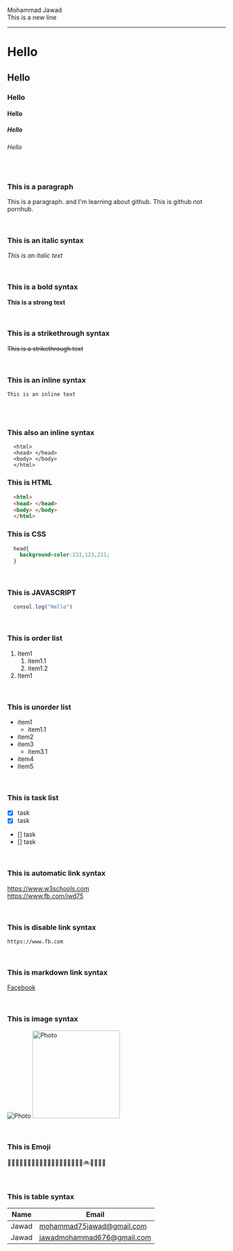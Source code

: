 <!--markdown tutorial-->

Mohammad Jawad  
This is a new line

---
# Hello
## Hello
### Hello
#### Hello
##### Hello
###### Hello

<br>

### This is a paragraph

<p>This is a paragraph. and I'm learning about github. This is github not pornhub.</p>

<br>

### This is an italic syntax

_This is an italic text_

<br>

### This is a bold syntax

__This is a strong text__

<br>

### This is a strikethrough syntax

~~This is a strikethrough text~~

<br>

### This is an inline syntax

`This is an inline text`

<br>

<br>

### This also an inline syntax

```
  <html>
  <head> </head>
  <body> </body>
  </html>
```
### This is HTML
```HTML
  <html>
  <head> </head>
  <body> </body>
  </html>
```
### This is CSS
```css
  head{
    background-color:233,123,211;
  }
```
<br>

### This is JAVASCRIPT
```javascript
  consol.log("Hello")
```
<br>

### This is order list
1. Item1
    1. item1.1
    2. item1.2 
2. Item1

<br>

### This is unorder list
- item1
  - item1.1
- item2
- item3
    - item3.1
- item4
- item5

<br>

### This is task list
- [x] task
- [x] task
- [] task
- [] task

<br>

### This is automatic link syntax
https://www.w3schools.com  
https://www.fb.com/jwd75  

<br>

### This is disable link syntax
`https://www.fb.com`

<br>

### This is markdown link syntax
[Facebook](facebook)

<!--All link-->
[facebooklink]:(https://www.fb.com/jwd75)

<br>

### This is image syntax
![Photo](Star.JPG)
<img src="Star.JPG" hieght="242" width="202" title="Photo"/>

<br>

### This is Emoji 
🥪🥙🧈🌮🌮🥩🌮🥠🌮👸👨‍🦳👩‍🦱👱‍♂️🤴🌯🛵🚲🦼🚅🚈🚈

<br>

### This is table syntax
|Name|Email|
|----|------|
|Jawad|mohammad75jawad@gmail.com|
|Jawad|jawadmohammad676@gmail.com|